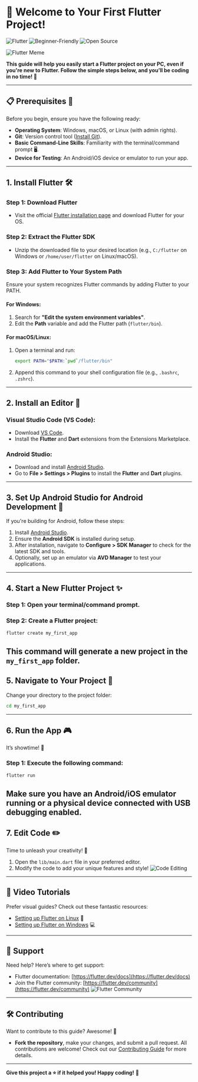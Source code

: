 # 🚀 Welcome to Your First Flutter Project!

![Flutter](https://img.shields.io/badge/Flutter-Framework-blue) 
![Beginner-Friendly](https://img.shields.io/badge/Beginner-Friendly-brightgreen) 
![Open Source](https://img.shields.io/badge/Open%20Source-%F0%9F%92%9A-brightgreen)

![Flutter Meme](https://media.giphy.com/media/RbDKaczqWovIugyJmW/giphy.gif)

**This guide will help you easily start a Flutter project on your PC, even if you're new to Flutter. Follow the simple steps below, and you’ll be coding in no time! 🎉**

---

## 📋 Prerequisites 🧰

Before you begin, ensure you have the following ready:

- **Operating System**: Windows, macOS, or Linux (with admin rights).
- **Git**: Version control tool ([Install Git](https://git-scm.com/book/en/v2/Getting-Started-Installing-Git)).
- **Basic Command-Line Skills**: Familiarity with the terminal/command prompt 🖥️.
- **Device for Testing**: An Android/iOS device or emulator to run your app.

---

## 1. Install Flutter 🛠️

### Step 1: Download Flutter
- Visit the official [Flutter installation page](https://flutter.dev/docs/get-started/install) and download Flutter for your OS.

### Step 2: Extract the Flutter SDK
- Unzip the downloaded file to your desired location (e.g., `C:/flutter` on Windows or `/home/user/flutter` on Linux/macOS).

### Step 3: Add Flutter to Your System Path
Ensure your system recognizes Flutter commands by adding Flutter to your PATH.

#### For Windows:
1. Search for **"Edit the system environment variables"**.
2. Edit the **Path** variable and add the Flutter path (`flutter/bin`).

#### For macOS/Linux:
1. Open a terminal and run:
   ```bash
   export PATH="$PATH:`pwd`/flutter/bin"
   ```
2. Append this command to your shell configuration file (e.g., `.bashrc`, `.zshrc`).

---

## 2. Install an Editor 🎨

### Visual Studio Code (VS Code):
- Download [VS Code](https://code.visualstudio.com/).
- Install the **Flutter** and **Dart** extensions from the Extensions Marketplace.

### Android Studio:
- Download and install [Android Studio](https://developer.android.com/studio).
- Go to **File > Settings > Plugins** to install the **Flutter** and **Dart** plugins.

---

## 3. Set Up Android Studio for Android Development 🤖

If you're building for Android, follow these steps:
1. Install [Android Studio](https://developer.android.com/studio).
2. Ensure the **Android SDK** is installed during setup.
3. After installation, navigate to **Configure > SDK Manager** to check for the latest SDK and tools.
4. Optionally, set up an emulator via **AVD Manager** to test your applications.
---
## 4. Start a New Flutter Project ✨
### Step 1: Open your terminal/command prompt.
### Step 2: Create a Flutter project:
```bash
flutter create my_first_app
```
This command will generate a new project in the `my_first_app` folder.
---
## 5. Navigate to Your Project 📁
Change your directory to the project folder:
```bash
cd my_first_app
```
---
## 6. Run the App 🎮
It’s showtime! 🎉
### Step 1: Execute the following command:
```bash
flutter run
```
Make sure you have an Android/iOS emulator running or a physical device connected with USB debugging enabled.
---
## 7. Edit Code ✏️
Time to unleash your creativity! 🚀
1. Open the `lib/main.dart` file in your preferred editor.
2. Modify the code to add your unique features and style!
![Code Editing](https://i.giphy.com/media/v1.Y2lkPTc5MGI3NjExOTJnYXU0YjdxNDh3dnAwaXF3dTNmbHRxMWoyOW5wcmV5aDNxZWJqbCZlcD12MV9pbnRlcm5hbF9naWZfYnlfaWQmY3Q9Zw/C4NdKtRaQE9m8/giphy.gif)
---
## 🎥 Video Tutorials
Prefer visual guides? Check out these fantastic resources:
- [Setting up Flutter on Linux](https://youtu.be/mtqTnGAAHw0?si=5oLPyoDJUqG0TpQh) 🐧
- [Setting up Flutter on Windows](https://youtu.be/bt58doQ_-tQ?si=uwObGhM65iLH2Xi0) 💻
---
## 🤝 Support
Need help? Here’s where to get support:
- Flutter documentation: [https://flutter.dev/docs](https://flutter.dev/docs)
- Join the Flutter community: [https://flutter.dev/community](https://flutter.dev/community)
![Flutter Community](https://media.giphy.com/media/LmNwrBhejkK9EFP504/giphy.gif)
---
## 🛠️ Contributing
Want to contribute to this guide? Awesome! 🎉 
- **Fork the repository**, make your changes, and submit a pull request. All contributions are welcome!
Check out our [Contributing Guide](CONTRIBUTING.md) for more details.
---
**Give this project a ⭐️ if it helped you! Happy coding!** 🚀
